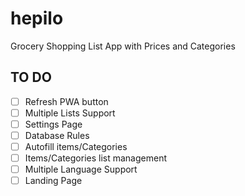 # hepilo

Grocery Shopping List App with Prices and Categories

## TO DO

- [ ] Refresh PWA button
- [ ] Multiple Lists Support
- [ ] Settings Page
- [ ] Database Rules
- [ ] Autofill items/Categories
- [ ] Items/Categories list management
- [ ] Multiple Language Support
- [ ] Landing Page